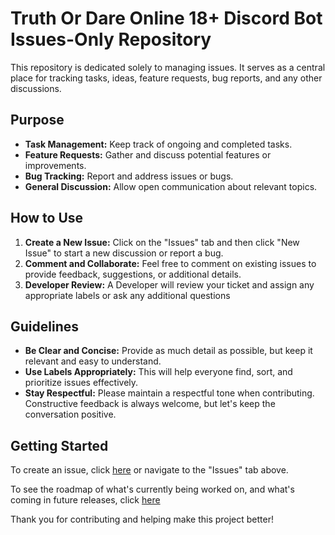 # Truth Or Dare Online 18+ Discord Bot Issues-Only Repository

This repository is dedicated solely to managing issues. It serves as a central place for tracking tasks, ideas, feature requests, bug reports, and any other discussions.

## Purpose

- **Task Management:** Keep track of ongoing and completed tasks.
- **Feature Requests:** Gather and discuss potential features or improvements.
- **Bug Tracking:** Report and address issues or bugs.
- **General Discussion:** Allow open communication about relevant topics.

## How to Use

1. **Create a New Issue:** Click on the "Issues" tab and then click "New Issue" to start a new discussion or report a bug.
2. **Comment and Collaborate:** Feel free to comment on existing issues to provide feedback, suggestions, or additional details.
3. **Developer Review:** A Developer will review your ticket and assign any appropriate labels or ask any additional questions

## Guidelines

- **Be Clear and Concise:** Provide as much detail as possible, but keep it relevant and easy to understand.
- **Use Labels Appropriately:** This will help everyone find, sort, and prioritize issues effectively.
- **Stay Respectful:** Please maintain a respectful tone when contributing. Constructive feedback is always welcome, but let's keep the conversation positive.

## Getting Started

To create an issue, click [here](../../issues) or navigate to the "Issues" tab above.

To see the roadmap of what's currently being worked on, and what's coming in future releases, click [here](https://github.com/users/Vulps22/projects/5)

Thank you for contributing and helping make this project better!